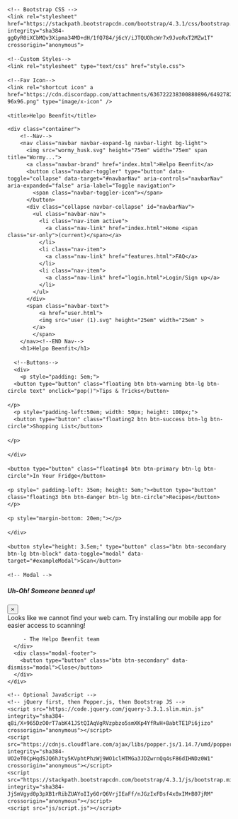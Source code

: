 
<html lang="en">
  <head>
    <meta charset="utf-8">
    <meta name="viewport" content="width=device-width, initial-scale=1, shrink-to-fit=no">

    <!-- Bootstrap CSS -->
    <link rel="stylesheet" href="https://stackpath.bootstrapcdn.com/bootstrap/4.3.1/css/bootstrap.min.css" integrity="sha384-ggOyR0iXCbMQv3Xipma34MD+dH/1fQ784/j6cY/iJTQUOhcWr7x9JvoRxT2MZw1T" crossorigin="anonymous">

    <!--Custom Styles-->
    <link rel="stylesheet" type="text/css" href="style.css">
    
    <!--Fav Icon-->
    <link rel="shortcut icon" a href="https://cdn.discordapp.com/attachments/636722238300880896/649278299868233728/favicon-96x96.png" type="image/x-icon" />
    
    <title>Helpo Beenfit</title>
  </head>
  <body>
  

    <div class="container">
        <!--Nav-->
        <nav class="navbar navbar-expand-lg navbar-light bg-light">
          <img src="wormy_husk.svg" height="75em" width="75em" span title="Wormy...">
          <a class="navbar-brand" href="index.html">Helpo Beenfit</a>
          <button class="navbar-toggler" type="button" data-toggle="collapse" data-target="#navbarNav" aria-controls="navbarNav" aria-expanded="false" aria-label="Toggle navigation">
            <span class="navbar-toggler-icon"></span>
          </button>
          <div class="collapse navbar-collapse" id="navbarNav">
            <ul class="navbar-nav">
              <li class="nav-item active">
                <a class="nav-link" href="index.html">Home <span class="sr-only">(current)</span></a>
              </li>
              <li class="nav-item">
                <a class="nav-link" href="features.html">FAQ</a>
              </li>
              <li class="nav-item">
                <a class="nav-link" href="login.html">Login/Sign up</a>
              </li>
            </ul>
          </div>
          <span class="navbar-text">
              <a href="user.html">
              <img src="user (1).svg" height="25em" width="25em" >
            </a>
            </span>
        </nav><!--END Nav-->
        <h1>Helpo Beenfit</h1>

      <!--Buttons-->
      <div>
        <p style="padding: 5em;">
      <button type="button" class="floating btn btn-warning btn-lg btn-circle text" onclick="pop()">Tips & Tricks</button>
      
    </p>
      <p style="padding-left:50em; width: 50px; height: 100px;">
      <button type="button" class="floating2 btn btn-success btn-lg btn-circle">Shopping List</button>
      
    </p>

    </div>
      
    <button type="button" class="floating4 btn btn-primary btn-lg btn-circle">In Your Fridge</button>

    <p style=" padding-left: 35em; height: 5em;"><button type="button" class="floating3 btn btn-danger btn-lg btn-circle">Recipes</button>
    </p>

    <p style="margin-bottom: 20em;"></p>

    </div>

    <button style="height: 3.5em;" type="button" class="btn btn-secondary btn-lg btn-block" data-toggle="modal" data-target="#exampleModal">Scan</button>

    <!-- Modal -->
<div class="modal fade" id="exampleModal" tabindex="-1" role="dialog" aria-labelledby="exampleModalLabel" aria-hidden="true">
  <div class="modal-dialog" role="document">
    <div class="modal-content">
      <div class="modal-header">
        <h5 class="modal-title" id="exampleModalLabel">Uh-Oh! Someone beaned up!</h5>
        <button type="button" class="close" data-dismiss="modal" aria-label="Close">
          <span aria-hidden="true">&times;</span>
        </button>
      </div>
      <div class="modal-body">
        Looks like we cannot find your web cam. Try installing our mobile app for easier access to scanning!

         - The Helpo Beenfit team
      </div>
      <div class="modal-footer">
        <button type="button" class="btn btn-secondary" data-dismiss="modal">Close</button>
      </div>
    </div>
  </div>
</div>

 
    <!-- Optional JavaScript -->
    <!-- jQuery first, then Popper.js, then Bootstrap JS -->
    <script src="https://code.jquery.com/jquery-3.3.1.slim.min.js" integrity="sha384-q8i/X+965DzO0rT7abK41JStQIAqVgRVzpbzo5smXKp4YfRvH+8abtTE1Pi6jizo" crossorigin="anonymous"></script>
    <script src="https://cdnjs.cloudflare.com/ajax/libs/popper.js/1.14.7/umd/popper.min.js" integrity="sha384-UO2eT0CpHqdSJQ6hJty5KVphtPhzWj9WO1clHTMGa3JDZwrnQq4sF86dIHNDz0W1" crossorigin="anonymous"></script>
    <script src="https://stackpath.bootstrapcdn.com/bootstrap/4.3.1/js/bootstrap.min.js" integrity="sha384-JjSmVgyd0p3pXB1rRibZUAYoIIy6OrQ6VrjIEaFf/nJGzIxFDsf4x0xIM+B07jRM" crossorigin="anonymous"></script>
    <script src="js/script.js"></script>
  </body>
</html>

